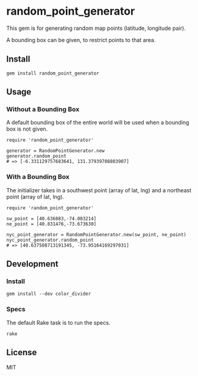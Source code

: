 # random_point_generator

This gem is for generating random map points (latitude, longitude pair).

A bounding box can be given, to restrict points to that area.

## Install

```
gem install random_point_generator
```

## Usage

### Without a Bounding Box

A default bounding box of the entire world will be used when a bounding box is
not given.

```
require 'random_point_generator'

generator = RandomPointGenerator.new
generator.random_point
# => [-6.331129757683641, 131.37939708803907]
```

### With a Bounding Box

The initializer takes in a southwest point (array of lat, lng) and a northeast
point (array of lat, lng).


```
require 'random_point_generator'

sw_point = [40.636883,-74.083214]
ne_point = [40.831476,-73.673630]

nyc_point_generator = RandomPointGenerator.new(sw_point, ne_point)
nyc_point_generator.random_point
# => [40.637508713191345, -73.95164169297031]
```

## Development

### Install

```
gem install --dev color_divider
```

### Specs

The default Rake task is to run the specs.

```
rake
```

## License

MIT

